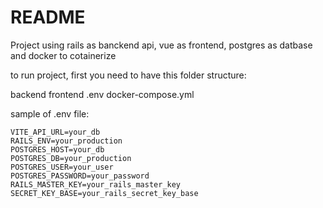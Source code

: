 # README
Project using rails as banckend api, vue as frontend, postgres as datbase and docker to cotainerize

to run project, first you need to have this folder structure:

backend
frontend
.env
docker-compose.yml

sample of .env file:

```env
VITE_API_URL=your_db
RAILS_ENV=your_production
POSTGRES_HOST=your_db
POSTGRES_DB=your_production
POSTGRES_USER=your_user
POSTGRES_PASSWORD=your_password
RAILS_MASTER_KEY=your_rails_master_key
SECRET_KEY_BASE=your_rails_secret_key_base
```
